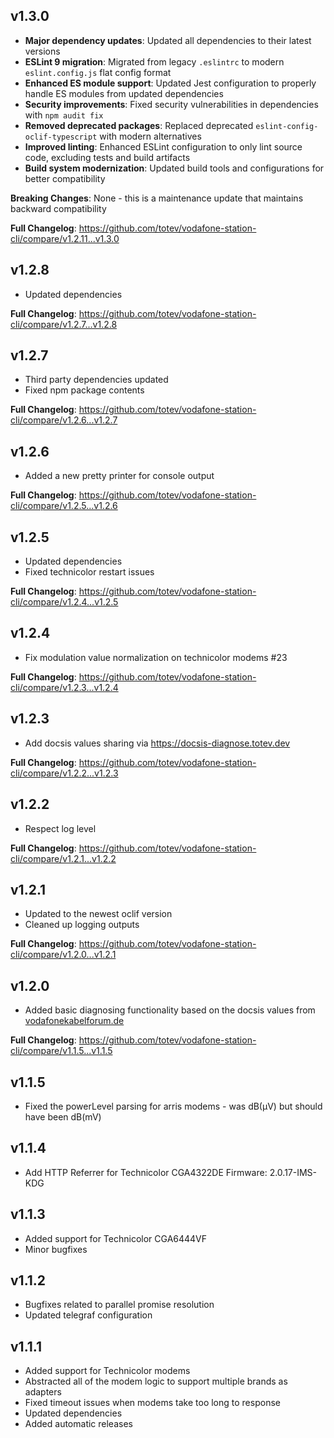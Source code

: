 v1.3.0
---
- **Major dependency updates**: Updated all dependencies to their latest versions
- **ESLint 9 migration**: Migrated from legacy `.eslintrc` to modern `eslint.config.js` flat config format
- **Enhanced ES module support**: Updated Jest configuration to properly handle ES modules from updated dependencies
- **Security improvements**: Fixed security vulnerabilities in dependencies with `npm audit fix`
- **Removed deprecated packages**: Replaced deprecated `eslint-config-oclif-typescript` with modern alternatives
- **Improved linting**: Enhanced ESLint configuration to only lint source code, excluding tests and build artifacts
- **Build system modernization**: Updated build tools and configurations for better compatibility

**Breaking Changes**: None - this is a maintenance update that maintains backward compatibility

**Full Changelog**: https://github.com/totev/vodafone-station-cli/compare/v1.2.11...v1.3.0

v1.2.8
---
- Updated dependencies

**Full Changelog**: https://github.com/totev/vodafone-station-cli/compare/v1.2.7...v1.2.8

v1.2.7
---
- Third party dependencies updated
- Fixed npm package contents

**Full Changelog**: https://github.com/totev/vodafone-station-cli/compare/v1.2.6...v1.2.7

v1.2.6
---
- Added a new pretty printer for console output

**Full Changelog**: https://github.com/totev/vodafone-station-cli/compare/v1.2.5...v1.2.6

v1.2.5
---
- Updated dependencies
- Fixed technicolor restart issues

**Full Changelog**: https://github.com/totev/vodafone-station-cli/compare/v1.2.4...v1.2.5

v1.2.4
---
- Fix modulation value normalization on technicolor modems #23

**Full Changelog**: https://github.com/totev/vodafone-station-cli/compare/v1.2.3...v1.2.4

v1.2.3
---
- Add docsis values sharing via https://docsis-diagnose.totev.dev

**Full Changelog**: https://github.com/totev/vodafone-station-cli/compare/v1.2.2...v1.2.3

v1.2.2
---
- Respect log level

**Full Changelog**: https://github.com/totev/vodafone-station-cli/compare/v1.2.1...v1.2.2

v1.2.1
---
- Updated to the newest oclif version
- Cleaned up logging outputs

**Full Changelog**: https://github.com/totev/vodafone-station-cli/compare/v1.2.0...v1.2.1

v1.2.0
---
- Added basic diagnosing functionality based on the docsis values from [vodafonekabelforum.de](https://www.vodafonekabelforum.de/viewtopic.php?t=32353)

**Full Changelog**: https://github.com/totev/vodafone-station-cli/compare/v1.1.5...v1.1.5

v1.1.5
---
- Fixed the powerLevel parsing for arris modems - was dB(μV) but should have been dB(mV)

v1.1.4
---
- Add HTTP Referrer for Technicolor CGA4322DE Firmware: 2.0.17-IMS-KDG

v1.1.3
---
- Added support for Technicolor CGA6444VF
- Minor bugfixes
 
v1.1.2
---
- Bugfixes related to parallel promise resolution
- Updated telegraf configuration

v1.1.1
---
- Added support for Technicolor modems
- Abstracted all of the modem logic to support multiple brands as adapters
- Fixed timeout issues when modems take too long to response
- Updated dependencies
- Added automatic releases
